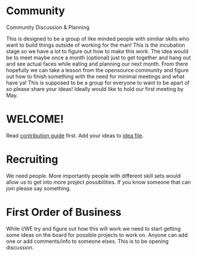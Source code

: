 # Community

Community Discussion &amp; Planning

This is designed to be a group of like minded people with similiar skills who want to build things outside of working for the man! This is the incubation stage so we have a lot to figure out how to make this work. The idea would be to meet maybe once a month (optional) just to get together and hang out and see actual faces while eating and planning our next month. From there hopefully we can take a lesson from the opensource community and figure out how to finish something with the need for minimal meetings and what have ya! This is supposed to be a group for everyone to want to be apart of so please share your ideas! Ideally would like to hold our first meeting by May.

# WELCOME!

Read [contribution guide](/CONTRIBUTE.md) first.
Add your ideas to [idea file](/IDEAS.md).

# Recruiting

We need people. More importantly people with different skill sets would allow us to get into more project possibilities. If you know someone that can join please say something.

# First Order of Business
While I/WE try and figure out how this will work we need to start getting some ideas on the board for possible projects to work on. Anyone can add one or add comments/info to someone elses. This is to be opening discussion. 

